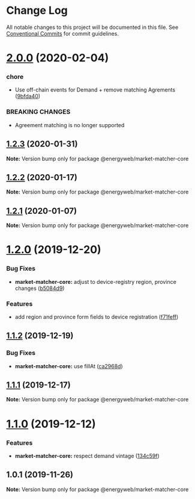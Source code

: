 # Change Log

All notable changes to this project will be documented in this file.
See [Conventional Commits](https://conventionalcommits.org) for commit guidelines.

# [2.0.0](https://github.com/energywebfoundation/origin/compare/@energyweb/market-matcher-core@1.2.3...@energyweb/market-matcher-core@2.0.0) (2020-02-04)


### chore

* Use off-chain events for Demand + remove matching Agrements ([9bfda40](https://github.com/energywebfoundation/origin/commit/9bfda403028b5117b2a1fa0d6b784c537ee7c3db))


### BREAKING CHANGES

* Agreement matching is no longer supported





## [1.2.3](https://github.com/energywebfoundation/origin/compare/@energyweb/market-matcher-core@1.2.2...@energyweb/market-matcher-core@1.2.3) (2020-01-31)

**Note:** Version bump only for package @energyweb/market-matcher-core





## [1.2.2](https://github.com/energywebfoundation/origin/compare/@energyweb/market-matcher-core@1.2.1...@energyweb/market-matcher-core@1.2.2) (2020-01-17)

**Note:** Version bump only for package @energyweb/market-matcher-core





## [1.2.1](https://github.com/energywebfoundation/origin/compare/@energyweb/market-matcher-core@1.2.0...@energyweb/market-matcher-core@1.2.1) (2020-01-07)

**Note:** Version bump only for package @energyweb/market-matcher-core





# [1.2.0](https://github.com/energywebfoundation/origin/compare/@energyweb/market-matcher-core@1.1.2...@energyweb/market-matcher-core@1.2.0) (2019-12-20)


### Bug Fixes

* **market-matcher-core:** adjust to device-registry region, province changes ([b5084d9](https://github.com/energywebfoundation/origin/commit/b5084d951d9c07ffe035f007a01b25a7fbec2972))


### Features

* add region and province form fields to device registration ([f71feff](https://github.com/energywebfoundation/origin/commit/f71feff224a087459d4d36f938feae82c8f7ff48))





## [1.1.2](https://github.com/energywebfoundation/origin/compare/@energyweb/market-matcher-core@1.1.1...@energyweb/market-matcher-core@1.1.2) (2019-12-19)


### Bug Fixes

* **market-matcher-core:** use fillAt ([ca2968d](https://github.com/energywebfoundation/origin/commit/ca2968d179d3ea27b84da44e3a91617e3d55cbd0))





## [1.1.1](https://github.com/energywebfoundation/origin/compare/@energyweb/market-matcher-core@1.1.0...@energyweb/market-matcher-core@1.1.1) (2019-12-17)

**Note:** Version bump only for package @energyweb/market-matcher-core





# [1.1.0](https://github.com/energywebfoundation/origin/compare/@energyweb/market-matcher-core@1.0.1...@energyweb/market-matcher-core@1.1.0) (2019-12-12)


### Features

* **market-matcher-core:** respect demand vintage ([134c59f](https://github.com/energywebfoundation/origin/commit/134c59fec726674c229ada9827b5214225b3f897))





## 1.0.1 (2019-11-26)

**Note:** Version bump only for package @energyweb/market-matcher-core
